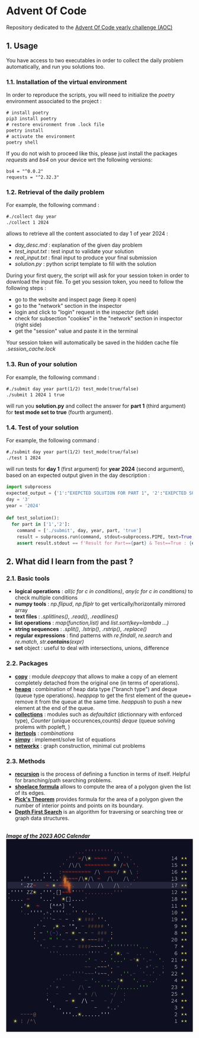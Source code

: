 # Advent Of Code

Repository dedicated to the [Advent Of Code yearly challenge (AOC)](https://adventofcode.com/2024/about)

## 1. Usage

You have access to two executables in order to collect the daily problem automatically, and run you solutions too.

### 1.1. Installation of the virtual environment

In order to reproduce the scripts, you will need to initialize the *poetry* environment associated to the project :

```shell
# install poetry
pip3 install poetry
# restore environment from .lock file
poetry install
# activate the environment
poetry shell
```

If you do not wish to proceed like this, please just install the packages *requests* and *bs4* on your device wrt the following versions: 

```shell
bs4 = "^0.0.2"
requests = "^2.32.3"
```

### 1.2. Retrieval of the daily problem

For example, the following command : 

```shell
#./collect day year
./collect 1 2024
```

allows to retrieve all the content associated to day 1 of year 2024 : 
- *day_desc.md* : explanation of the given day problem
- *test_input.txt* : test input to validate your solution
- *real_input.txt* : final input to produce your final submission
- *solution.py* : python script template to fill with the solution

During your first query, the script will ask for your session token in order to download the input file. To get you session token, you need to follow the following steps :
- go to the website and inspect page (keep it open)
- go to the "network" section in the inspector
- login and click to "login" request in the inspector (left side)
- check for subsection "cookies" in the "network" section in inspector (right side)
- get the "session" value and paste it in the terminal

Your session token will automatically be saved in the hidden cache file *.session_cache.lock*

### 1.3. Run of your solution 

For example, the following command :

```shell
#./submit day year part(1/2) test_mode(true/false)
./submit 1 2024 1 true
```

will run you **solution.py** and collect the answer for **part 1** (third argument) for **test mode set to true** (fourth argument). 

### 1.4. Test of your solution 

For example, the following command :

```shell
#./submit day year part(1/2) test_mode(true/false)
./test 1 2024
```

will run tests for **day 1** (first argument) for **year 2024** (second argument), based on an expected output given in the day description :

```python
import subprocess
expected_output = {'1':"EXEPCTED SOLUTION FOR PART 1", '2':"EXEPCTED SOLUTION FOR PART 2"}
day = '3'
year = '2024'

def test_solution():
  for part in ['1','2']:
    command = ['./submit', day, year, part, 'true']
    result = subprocess.run(command, stdout=subprocess.PIPE, text=True, check=True)
    assert result.stdout == f'Result for Part=={part} & Test==True : {expected_output[part]}\n'
```

## 2. What did I learn from the past ?

### 2.1. Basic tools
- **logical operations** : *all(c for c in conditions)*, *any(c for c in conditions)* to check multiple conditions
- **numpy tools** : *np.flipud*, *np.fliplr* to get vertically/horizontally mirrored array
- **text files** : *.splitlines()*, *.read()*, *.readlines()*
- **list operations** : *map(function,list)* and *list.sort(key=lambda ...)*
- **string sequences** : *.split()*, *.lstrip()*, *.rstrip()*, *.replace()*
- **regular expressions** : find patterns with *re.findall*, *re.search* and *re.match*, *str.__contains__(expr)*
- **set** object : useful to deal with intersections, unions, difference

### 2.2. Packages 
- **[copy](https://docs.python.org/fr/3/library/copy.html)** : module *deepcopy* that allows to make a copy of an element completely detached from the original one (in terms of operations).
- **[heapq](https://docs.python.org/fr/3/library/heapq.html)** : combination of heap data type ("branch type") and deque (queue type operations). *heappop* to get the first element of the queue+ remove it from the queue at the same time. *heappush* to push a new element at the end of the queue. 
- **[collections](https://docs.python.org/fr/3/library/collections.html)** : modules such as *defaultdict* (dictionnary with enforced type), *Counter* (unique occurences,counts) *deque* (queue solving prolems with popleft, )
- **[itertools](https://docs.python.org/fr/3/library/itertools.html)** : *combinations*
- **[simpy](https://simpy.readthedocs.io/en/latest/)** : implement/solve list of equations
- **[networkx](https://networkx.org)** : graph construction, minimal cut problems

### 2.3. Methods
- **[recursion](https://www.programiz.com/python-programming/recursion)** is the process of defining a function in terms of itself. Helpful for branching/path searching problems.
- **[shoelace formula](https://en.wikipedia.org/wiki/Shoelace_formula)** allows to compute the area of a polygon given the list of its edges.
- **[Pick's Theorem](https://en.wikipedia.org/wiki/Pick%27s_theorem)** provides formula for the area of a polygon given the number of interior points and points on its boundary.
- **[Depth First Search](https://en.wikipedia.org/wiki/Depth-first_search)** is an algorithm for traversing or searching tree or graph data structures.

\
***Image of the 2023 AOC Calendar***
![img](doc/img.png)
